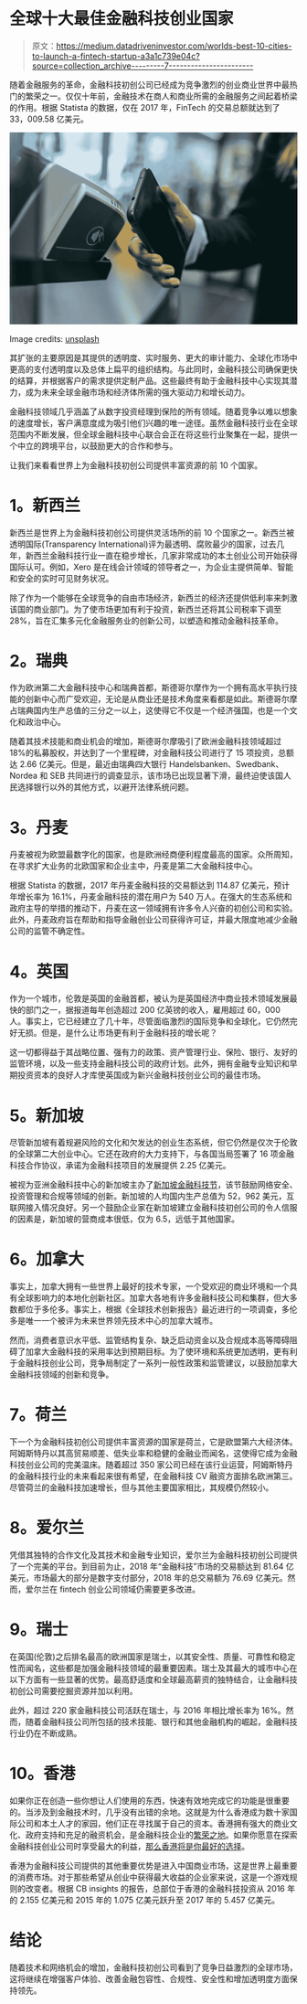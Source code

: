 # 全球十大最佳金融科技创业国家

> 原文：<https://medium.datadriveninvestor.com/worlds-best-10-cities-to-launch-a-fintech-startup-a3a1c739e04c?source=collection_archive---------7----------------------->

随着金融服务的革命，金融科技初创公司已经成为竞争激烈的创业商业世界中最热门的繁荣之一。仅仅十年前，金融技术在商人和商业所需的金融服务之间起着桥梁的作用。根据 Statista 的数据，仅在 2017 年，FinTech 的交易总额就达到了 33，009.58 亿美元。

![](img/e0c6d27cc1bcc614f6b41d252c571b48.png)

Image credits: [unsplash](https://images.unsplash.com/photo-1509017174183-0b7e0278f1ec?ixlib=rb-0.3.5&ixid=eyJhcHBfaWQiOjEyMDd9&s=0d35225860ebba9c273f94342da78ae6&auto=format&fit=crop&w=751&q=80)

其扩张的主要原因是其提供的透明度、实时服务、更大的审计能力、全球化市场中更高的支付透明度以及总体上扁平的组织结构。与此同时，金融科技公司确保更快的结算，并根据客户的需求提供定制产品。这些最终有助于金融科技中心实现其潜力，成为未来全球金融市场和经济体所需的强大驱动力和增长动力。

金融科技领域几乎涵盖了从数字投资经理到保险的所有领域。随着竞争以难以想象的速度增长，客户满意度成为吸引他们兴趣的唯一途径。虽然金融科技行业在全球范围内不断发展，但全球金融科技中心联合会正在将这些行业聚集在一起，提供一个中立的跨境平台，以鼓励更大的合作和参与。

让我们来看看世界上为金融科技初创公司提供丰富资源的前 10 个国家。

# **1。新西兰**

新西兰是世界上为金融科技初创公司提供灵活场所的前 10 个国家之一。新西兰被透明国际(Transparency International)评为最透明、腐败最少的国家，过去几年，新西兰金融科技行业一直在稳步增长，几家非常成功的本土创业公司开始获得国际认可。例如，Xero 是在线会计领域的领导者之一，为企业主提供简单、智能和安全的实时可见财务状况。

除了作为一个能够在全球竞争的自由市场经济，新西兰的经济还提供低利率来刺激该国的商业部门。为了使市场更加有利于投资，新西兰还将其公司税率下调至 28%，旨在汇集多元化金融服务业的创新公司，以塑造和推动金融科技革命。

# **2。瑞典**

作为欧洲第二大金融科技中心和瑞典首都，斯德哥尔摩作为一个拥有高水平执行技能的创新中心而广受欢迎，无论是从商业还是技术角度来看都是如此。斯德哥尔摩占瑞典国内生产总值的三分之一以上，这使得它不仅是一个经济强国，也是一个文化和政治中心。

随着其技术技能和商业机会的增加，斯德哥尔摩吸引了欧洲金融科技领域超过 18%的私募股权，并达到了一个里程碑，对金融科技公司进行了 15 项投资，总额达 2.66 亿美元。但是，最近由瑞典四大银行 Handelsbanken、Swedbank、Nordea 和 SEB 共同进行的调查显示，该市场已出现显著下滑，最终迫使该国人民选择银行以外的其他方式，以避开法律系统问题。

# **3。丹麦**

丹麦被视为欧盟最数字化的国家，也是欧洲经商便利程度最高的国家。众所周知，在寻求扩大业务的北欧国家和企业主中，丹麦是第二大金融科技中心。

根据 Statista 的数据，2017 年丹麦金融科技的交易额达到 114.87 亿美元，预计年增长率为 16.1%，丹麦金融科技的潜在用户为 540 万人。在强大的生态系统和政府主导的举措的推动下，丹麦在这一领域拥有许多令人兴奋的初创公司和实验。此外，丹麦政府旨在帮助和指导金融创业公司获得许可证，并最大限度地减少金融公司的监管不确定性。

# **4。英国**

作为一个城市，伦敦是英国的金融首都，被认为是英国经济中商业技术领域发展最快的部门之一，据报道每年创造超过 200 亿英镑的收入，雇用超过 60，000 人。事实上，它已经建立了几十年，尽管面临激烈的国际竞争和全球化，它仍然完好无损。但是，是什么让市场更有利于金融科技的增长呢？

这一切都得益于其战略位置、强有力的政策、资产管理行业、保险、银行、友好的监管环境，以及一些支持金融科技公司的政府计划。此外，拥有金融专业知识和早期投资资本的良好人才库使英国成为新兴金融科技创业公司的最佳市场。

# **5。新加坡**

尽管新加坡有着规避风险的文化和欠发达的创业生态系统，但它仍然是仅次于伦敦的全球第二大创业中心。它还在政府的大力支持下，与各国当局签署了 16 项金融科技合作协议，承诺为金融科技项目的发展提供 2.25 亿美元。

被视为亚洲金融科技中心的新加坡主办了[新加坡金融科技节](https://fintechfestival.sg/)，该节鼓励网络安全、投资管理和合规等领域的创新。新加坡的人均国内生产总值为 52，962 美元，互联网接入情况良好。另一个鼓励企业家在新加坡建立金融科技初创公司的令人信服的因素是，新加坡的营商成本很低，仅为 6.5，远低于其他国家。

# **6。加拿大**

事实上，加拿大拥有一些世界上最好的技术专家，一个受欢迎的商业环境和一个具有全球影响力的本地化创新社区。加拿大各地有许多金融科技公司和集群，但大多数都位于多伦多。事实上，根据《全球技术创新报告》最近进行的一项调查，多伦多是唯一一个被评为未来世界领先技术中心的加拿大城市。

然而，消费者意识水平低、监管结构复杂、缺乏启动资金以及合规成本高等障碍阻碍了加拿大金融科技的采用率达到预期目标。为了使环境和系统更加透明，更有利于金融科技创业公司，竞争局制定了一系列一般性政策和监管建议，以鼓励加拿大金融科技领域的创新和竞争。

# **7。荷兰**

下一个为金融科技初创公司提供丰富资源的国家是荷兰，它是欧盟第六大经济体。阿姆斯特丹以其高贸易顺差、低失业率和稳健的金融业而闻名，这使得它成为金融科技创业公司的完美温床。随着超过 350 家公司已经在该行业运营，阿姆斯特丹的金融科技行业的未来看起来很有希望，在金融科技 CV 融资方面排名欧洲第三。尽管荷兰的金融科技加速增长，但与其他主要国家相比，其规模仍然较小。

# **8。爱尔兰**

凭借其独特的合作文化及其技术和金融专业知识，爱尔兰为金融科技初创公司提供了一个完美的平台。到目前为止，2018 年“金融科技”市场的交易额达到 81.64 亿美元，市场最大的部分是数字支付部分，2018 年的总交易额为 76.69 亿美元。然而，爱尔兰在 fintech 创业公司领域仍需要更多改进。

# **9。瑞士**

在英国(伦敦)之后排名最高的欧洲国家是瑞士，以其安全性、质量、可靠性和稳定性而闻名，这些都是加强金融科技领域的最重要因素。瑞士及其最大的城市中心在以下方面有一些显著的优势。最高舒适度和全球最高薪资的独特结合，让金融科技初创公司需要挖掘资源并加以利用。

此外，超过 220 家金融科技公司活跃在瑞士，与 2016 年相比增长率为 16%。然而，随着金融科技公司所包括的技术技能、银行和其他金融机构的崛起，金融科技行业仍在不断成熟。

# 10。香港

如果你正在创造一些你想让人们使用的东西，快速有效地完成它的功能是很重要的。当涉及到金融技术时，几乎没有出错的余地。这就是为什么香港成为数十家国际公司和本土人才的家园，他们正在寻找属于自己的资本。香港拥有强大的商业文化、政府支持和充足的融资机会，是金融科技企业的[繁荣之地](https://blog.startupr.hk/hong-kong-fintech-opportunities/)。如果你愿意在探索金融科技创业公司时享受最大的利益，[那么香港将是你最好的选择](https://startupregistry.hk/hong-kong-incorporation-advantages/)。

香港为金融科技公司提供的其他重要优势是进入中国商业市场，这是世界上最重要的消费市场。对于那些希望从创业中获得最大收益的企业家来说，这是一个游戏规则的改变者。根据 CB insights 的报告，总部位于香港的金融科技投资从 2016 年的 2.155 亿美元和 2015 年的 1.075 亿美元跃升至 2017 年的 5.457 亿美元。

# **结论**

随着技术和网络机会的增加，金融科技初创公司看到了竞争日益激烈的全球市场，这将继续在增强客户体验、改善金融包容性、合规性、安全性和增加透明度方面保持领先。